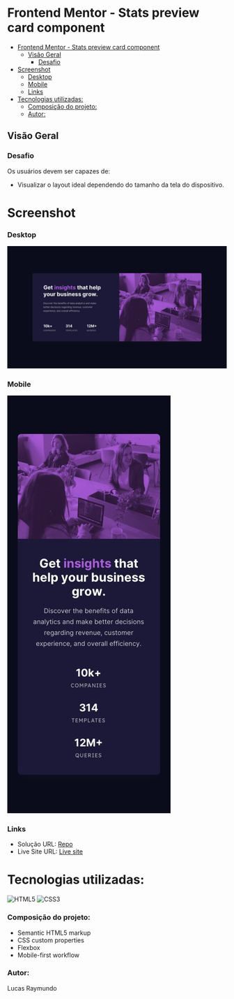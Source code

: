 # Frontend Mentor - Stats preview card component

- [Frontend Mentor - Stats preview card component](#frontend-mentor---stats-preview-card-component)
  - [Visão Geral](#visão-geral)
    - [Desafio](#desafio)
- [Screenshot](#screenshot)
  - [Desktop](#desktop)
  - [Mobile](#mobile)
  - [Links](#links)
- [Tecnologias utilizadas:](#tecnologias-utilizadas)
  - [Composição do projeto:](#composição-do-projeto)
  - [Autor:](#autor)

## Visão Geral

### Desafio

Os usuários devem ser capazes de:

- Visualizar o layout ideal dependendo do tamanho da tela do dispositivo.

# Screenshot

### Desktop

![Design preview for the Product preview card component coding challenge](./design/desktop-design.jpg)

### Mobile

![Design preview for the Product preview card component coding challenge](./design/mobile-design.jpg)

### Links

- Solução URL: [Repo](https://github.com/Lucs25/stats-preview-challenger)
- Live Site URL: [Live site](https://stats-preview-challenger.vercel.app/)

# Tecnologias utilizadas:

![HTML5](https://img.shields.io/badge/html5-%23E34F26.svg?style=for-the-badge&logo=html5&logoColor=white) ![CSS3](https://img.shields.io/badge/css3-%231572B6.svg?style=for-the-badge&logo=css3&logoColor=white)

### Composição do projeto:

- Semantic HTML5 markup
- CSS custom properties
- Flexbox
- Mobile-first workflow

### Autor:

Lucas Raymundo
